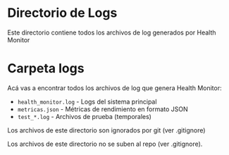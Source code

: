 
# Directorio de Logs

Este directorio contiene todos los archivos de log generados por Health Monitor

# Carpeta logs

Acá vas a encontrar todos los archivos de log que genera Health Monitor:

- `health_monitor.log` - Logs del sistema principal
- `metricas.json` - Métricas de rendimiento en formato JSON
- `test_*.log` - Archivos de prueba (temporales)

Los archivos de este directorio son ignorados por git (ver .gitignore)

Los archivos de este directorio no se suben al repo (ver .gitignore).
